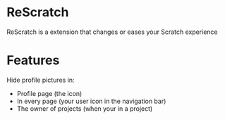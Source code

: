 # ReScratch
ReScratch is a extension that changes or eases your Scratch experience
# Features
Hide profile pictures in:
- Profile page (the icon)
- In every page (your user icon in the navigation bar)
- The owner of projects (when your in a project)
